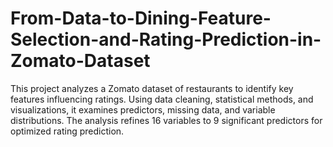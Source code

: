 # From-Data-to-Dining-Feature-Selection-and-Rating-Prediction-in-Zomato-Dataset
This project analyzes a Zomato dataset of restaurants to identify key features influencing ratings. Using data cleaning, statistical methods, and visualizations, it examines predictors, missing data, and variable distributions. The analysis refines 16 variables to 9 significant predictors for optimized rating prediction.
